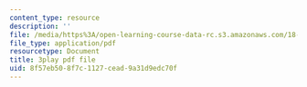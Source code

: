 ```yaml
---
content_type: resource
description: ''
file: /media/https%3A/open-learning-course-data-rc.s3.amazonaws.com/18-01sc-single-variable-calculus-fall-2010/8f57eb508f7c1127cead9a31d9edc70f_9v25gg2qJYE.pdf
file_type: application/pdf
resourcetype: Document
title: 3play pdf file
uid: 8f57eb50-8f7c-1127-cead-9a31d9edc70f
---
```

